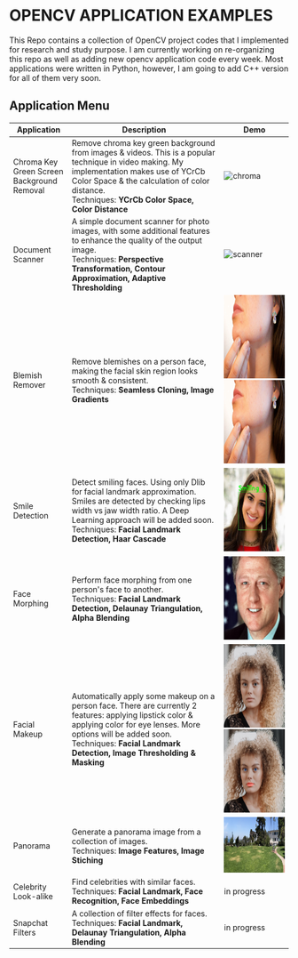 # OPENCV APPLICATION EXAMPLES

This Repo contains a collection of OpenCV project codes that I implemented for research and study purpose. I am currently working on re-organizing this repo as well as adding new opencv application code every week. Most applications were written in Python, however, I am going to add C++ version for all of them very soon.

## Application Menu

| Application  | Description           | Demo        |
|---------------|--------------------------|-------------|
| Chroma Key Green Screen <br/> Background Removal | Remove chroma key green background from images & videos. This is a popular technique in video making. My implementation makes use of YCrCb Color Space & the calculation of color distance.<br/> Techniques: **YCrCb Color Space, Color Distance** | <img height="200px" src="/Chroma_Keying/output/testing.gif" alt="chroma"> |
| Document Scanner | A simple document scanner for photo images, with some additional features to enhance the quality of the output image.<br />Techniques: **Perspective Transformation, Contour Approximation, Adaptive Thresholding**  | <img height="250px" src="/Document_Scanner/demo.gif" alt="scanner"> |
| Blemish Remover  | Remove blemishes on a person face, making the facial skin region looks smooth & consistent.<br />Techniques: **Seamless Cloning, Image Gradients** | <img height="150px" src="/Blemish_Remover/blemish.png" alt="raw"> <img height="150px" src="/Blemish_Remover/edited.png" alt="processed"> |
| Smile Detection | Detect smiling faces. Using only Dlib for facial landmark approximation. Smiles are detected by checking lips width vs jaw width ratio. A Deep Learning approach will be added soon.<br />Techniques: **Facial Landmark Detection, Haar Cascade** | <img height="150px" src="/Smile_Detection/smile_output.jpg" alt="smile"> |
| Face Morphing | Perform face morphing from one person's face to another.<br />Techniques: **Facial Landmark Detection, Delaunay Triangulation, Alpha Blending** | <img height="150px" src="/Face_Morphing/output.gif" alt="face_mprph"> |
| Facial Makeup | Automatically apply some makeup on a person face. There are currently 2 features: applying lipstick color & applying color for eye lenses. More options will be added soon.<br />Techniques: **Facial Landmark Detection, Image Thresholding & Masking** | <img height="150px" src="/resources/images/girl-no-makeup.jpg" alt="girl_raw"> <img height="150px" src="/Facial_Makeup/output.jpg" alt="girl_edited">  |
| Panorama | Generate a panorama image from a collection of images. <br />Techniques: **Image Features, Image Stiching** | <img height="100px" src="/Panorama/panorama_output.jpg" alt="panorama">|
| Celebrity Look-alike | Find celebrities with similar faces. <br />Techniques: **Facial Landmark, Face Recognition, Face Embeddings** | in progress |
| Snapchat Filters | A collection of filter effects for faces. <br />Techniques: **Facial Landmark, Delaunay Triangulation, Alpha Blending** | in progress |
